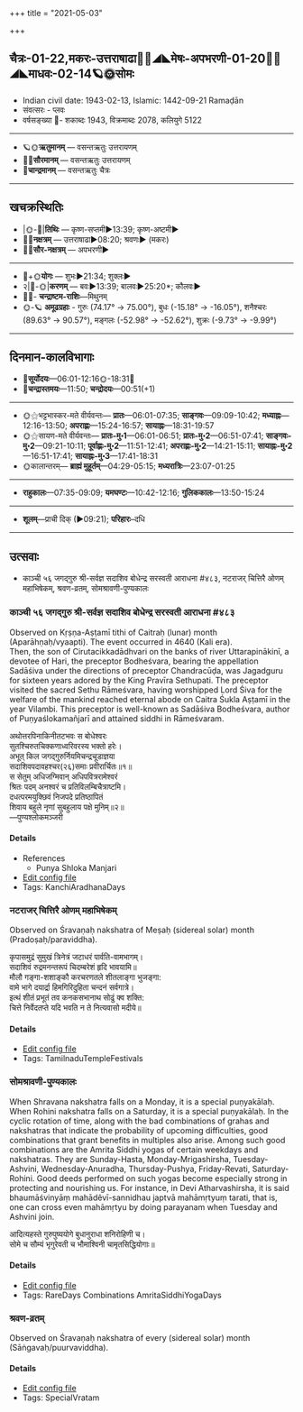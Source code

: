 +++
title = "2021-05-03"

+++
## चैत्रः-01-22,मकरः-उत्तराषाढा🌛🌌◢◣मेषः-अपभरणी-01-20🌌🌞◢◣माधवः-02-14🪐🌞सोमः
- Indian civil date: 1943-02-13, Islamic: 1442-09-21 Ramaḍān
- संवत्सरः - प्लवः
- वर्षसङ्ख्या 🌛- शकाब्दः 1943, विक्रमाब्दः 2078, कलियुगे 5122
___________________
- 🪐🌞**ऋतुमानम्** — वसन्तऋतुः उत्तरायणम्
- 🌌🌞**सौरमानम्** — वसन्तऋतुः उत्तरायणम्
- 🌛**चान्द्रमानम्** — वसन्तऋतुः चैत्रः
___________________


## खचक्रस्थितिः
- |🌞-🌛|**तिथिः** — कृष्ण-सप्तमी►13:39; कृष्ण-अष्टमी►  
- 🌌🌛**नक्षत्रम्** — उत्तराषाढा►08:20; श्रवणः► (मकरः)  
- 🌌🌞**सौर-नक्षत्रम्** — अपभरणी►  
___________________
- 🌛+🌞**योगः** — शुभः►21:34; शुक्लः►  
- २|🌛-🌞|**करणम्** — बवः►13:39; बालवः►25:20*; कौलवः►  
- 🌌🌛- **चन्द्राष्टम-राशिः**—मिथुनम्  
- 🌞-🪐 **अमूढग्रहाः** - गुरुः (74.17° → 75.00°), बुधः (-15.18° → -16.05°), शनैश्चरः (89.63° → 90.57°), मङ्गलः (-52.98° → -52.62°), शुक्रः (-9.73° → -9.99°)
___________________


## दिनमान-कालविभागाः
- 🌅**सूर्योदयः**—06:01-12:16🌞️-18:31🌇  
- 🌛**चन्द्रास्तमयः**—11:50; **चन्द्रोदयः**—00:51(+1)  
___________________
- 🌞⚝भट्टभास्कर-मते वीर्यवन्तः— **प्रातः**—06:01-07:35; **साङ्गवः**—09:09-10:42; **मध्याह्नः**—12:16-13:50; **अपराह्णः**—15:24-16:57; **सायाह्नः**—18:31-19:57  
- 🌞⚝सायण-मते वीर्यवन्तः— **प्रातः-मु॰1**—06:01-06:51; **प्रातः-मु॰2**—06:51-07:41; **साङ्गवः-मु॰2**—09:21-10:11; **पूर्वाह्णः-मु॰2**—11:51-12:41; **अपराह्णः-मु॰2**—14:21-15:11; **सायाह्नः-मु॰2**—16:51-17:41; **सायाह्नः-मु॰3**—17:41-18:31  
- 🌞कालान्तरम्— **ब्राह्मं मुहूर्तम्**—04:29-05:15; **मध्यरात्रिः**—23:07-01:25  
___________________
- **राहुकालः**—07:35-09:09; **यमघण्टः**—10:42-12:16; **गुलिककालः**—13:50-15:24  
___________________
- **शूलम्**—प्राची दिक् (►09:21); **परिहारः**–दधि  
___________________

## उत्सवाः
- काञ्ची ५६ जगद्गुरु श्री-सर्वज्ञ सदाशिव बोधेन्द्र सरस्वती आराधना #४८३, नटराजर् चित्तिरै ओणम् महाभिषेकम्, श्रवण-व्रतम्, सोमश्रावणी-पुण्यकालः
### काञ्ची ५६ जगद्गुरु श्री-सर्वज्ञ सदाशिव बोधेन्द्र सरस्वती आराधना #४८३

Observed on Kṛṣṇa-Aṣṭamī tithi of Caitraḥ (lunar) month (Aparāhṇaḥ/vyaapti). The event occurred in 4640 (Kali era).  
Then, the son of Cirutacikkadādhvari on the banks of river Uttarapinākinī, a devotee of Hari, the preceptor Bodheśvara, bearing the appellation Sadāśiva under the directions of preceptor Chandracūḍa, was Jagadguru for sixteen years adored by the King Pravīra Sethupati. The preceptor visited the sacred Sethu Rāmeśvara, having worshipped Lord Śiva for the welfare of the mankind reached eternal abode on Caitra Śukla Aṣṭamī in the year Vilambi. This preceptor is well-known as Sadāśiva Bodheśvara, author of Puṇyaślokamañjarī and attained siddhi in Rāmeśvaram.

अथोत्तरपिनाकिनीतटभवः स बोधेश्वरः  
सुतश्चिरुतचिक्कणाध्वरिवरस्य भक्तो हरेः।  
अभूत् किल जगद्गुरुर्नियमिचन्द्रचूडाज्ञया  
सदाशिवपदावहश्चर(२६)समाः प्रवीरार्चितः॥१॥  
स सेतुम् अधिजग्मिवान् अधिपवित्ररामेश्वरं  
श्रितः पदम् अनश्वरं च प्रतिविलम्बिचैत्राष्टमि।  
दधत्परमयुक्छिवं निजपदे प्रतिष्ठापितं  
शिवाय बहुले नृणां सुबहुलाय पक्षे मुनिम्॥२॥  
—पुण्यश्लोकमञ्जरी



#### Details
- References
  - Punya Shloka Manjari
- [Edit config file](https://github.com/jyotisham/adyatithi/tree/master/mahApuruSha/kAnchI-maTha/lunar_month/tithi/01/23/kAJcI_56_jagadguru_zrI~sarvajJa_sadAziva_bOdhEndra_sarasvatI_ArAdhanA.toml)
- Tags: KanchiAradhanaDays


### नटराजर् चित्तिरै ओणम् महाभिषेकम्

Observed on Śravaṇaḥ nakshatra of Meṣaḥ (sidereal solar) month (Pradoṣaḥ/paraviddha). 

कृपासमुद्रं सुमुखं त्रिनेत्रं जटाधरं पार्वति-वामभागम्।  
सदाशिवं रुद्रमनन्तरूपं चिदम्बरेशं हृदि भावयामि॥  
मौलौ गङ्गा-शशाङ्कौ करचरणतले शीतलाङ्गा भुजङ्गा:  
वामे भागे दयार्द्रा हिमगिरिदुहिता चन्दनं सर्वगात्रे।  
इत्थं शीतं प्रभूतं तव कनकसभानाथ सोढुं क्व शक्ति:  
चित्ते निर्वेदतप्ते यदि भवति न ते नित्यवासो मदीये॥  




#### Details
- [Edit config file](https://github.com/jyotisham/adyatithi/tree/master/temples/Tamil/sidereal_solar_month/nakshatra/01/22/naTarAjar_cittirai_ONam_mahAbhiSEkam.toml)
- Tags: TamilnaduTempleFestivals


### सोमश्रावणी-पुण्यकालः

When Shravana nakshatra falls on a Monday, it is a special puṇyakālaḥ. When Rohini nakshatra falls on a Saturday, it is a special puṇyakālaḥ. In the cyclic rotation of time, along with the bad combinations of grahas and nakshatras that indicate the probability of upcoming difficulties, good combinations that grant benefits in multiples also arise. Among such good combinations are the Amrita Siddhi yogas of certain weekdays and nakshatras. They are Sunday-Hasta, Monday-Mrigashirsha, Tuesday-Ashvini, Wednesday-Anuradha, Thursday-Pushya, Friday-Revati, Saturday-Rohini. Good deeds performed on such yogas become especially strong in protecting and nourishing us.
For instance, in Devi Atharvashirsha, it is said bhaumāśvinyāṃ mahādêvī-sannidhau japtvā mahāmṛtyuṃ tarati, that is, one can cross even mahāmṛtyu by doing parayanam when Tuesday and Ashvini join.

आदित्यहस्ते गुरुपुष्ययोगे बुधानुराधा शनिरोहिणी च।  
सोमे च सौम्यं भृगुरेवती च भौमाश्विनी चामृतसिद्धियोगाः॥



#### Details
- [Edit config file](https://github.com/jyotisham/adyatithi/tree/master/time_focus/amrita-siddhi/description_only/sOmazrAvaNI-puNyakAlaH.toml)
- Tags: RareDays Combinations AmritaSiddhiYogaDays


### श्रवण-व्रतम्

Observed on Śravaṇaḥ nakshatra of every (sidereal solar) month (Sāṅgavaḥ/puurvaviddha). 

#### Details
- [Edit config file](https://github.com/jyotisham/adyatithi/tree/master/general/sidereal_solar_month/nakshatra/00/22/zravaNa-vratam.toml)
- Tags: SpecialVratam


